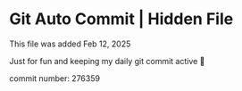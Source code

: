 # Git Auto Commit | Hidden File

This file was added Feb 12, 2025

Just for fun and keeping my daily git commit active 🤪

commit number: 276359
